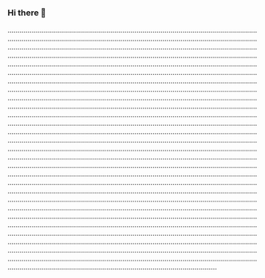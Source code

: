 ### Hi there 👋

........................................................................................................................................................................................................................................................................................................................................................................................................................................................................................................................................................................................................................................................................................................................................................................................................................................................................................................................................................................................................................................................................................................................................................................................................................................................................................................................................................................................................................................................................................................................................................................................................................................................................................................................................................................................................................................................................................................................................................................................................................................................................................................................................................................................................................................................................................................................................................................................................................................................................................................................................................................................................................................................................................................................................................................................................................................................................................................................................................................................................................................................................................................................................................................................................................................................................................................................................................................................................................................................................................................................................................................................................................................................................................................................